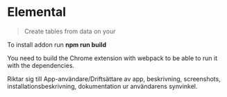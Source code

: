 # Elemental

> Create tables from data on your 


To install addon run **npm run build**



  You need to build the Chrome extension with webpack to be able to run it with the dependencies. 


  Riktar sig till App-användare/Driftsättare av app, beskrivning, screenshots, installationsbeskrivning, dokumentation ur användarens synvinkel.